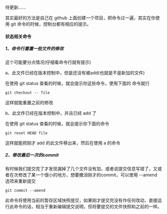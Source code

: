 待更新......

其实最好的方法是自己在 github 上面创建一个项目，把命令过一遍，其实在你使用 git 命令的时候，控制台都有相应的提示。

#### 状态相关命令

##### 1、命令行重置一些文件的修改
这个可能要分点情况(仔细看命令行就有提示)

a、此文件已经在版本控制中，但是还没有被add(也就是不是新加的文件)

   在使用 git status 查看的时候，就会提示你这些命令，使用下面的
   命令就行
   ```
   git checkout -- file
   ```
   
   这样就能重置之前的修改
   
b、此文件已经在版本控制中，并且已经 add 了

   在使用 git status 查看的时候，就会提示你下面的命令
   
   ```
   git reset HEAD file
   ```
   这样就能把刚才 add 的此文件移出来，然后在使用 a 的命令
   
##### 2、修改最后一次的commit

有时候我们提交完了才发现漏掉了几个文件没有加，或者说提交信息写错了，又或者在次修改了某一个很小的地方，想要撤消刚才的commit，可以使用
--amend 选项来重新提交

```
git commit --amend
```   
此命令将使用当前的暂存区域快照提交，如果刚才提交完没有作任何改动，直接运行此命令的话，相当于重新编辑提交说明，但将要提交的文件快照和之前的一样。